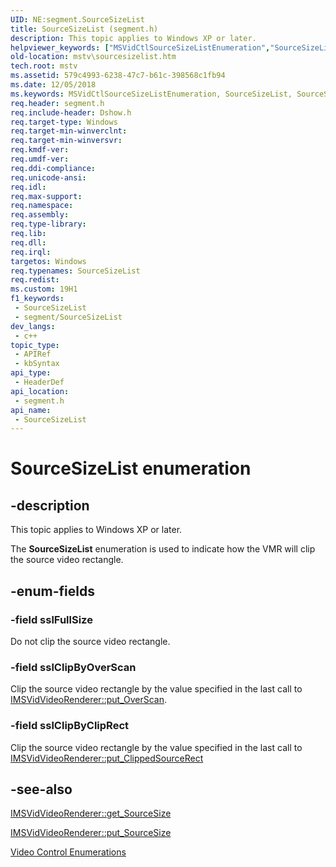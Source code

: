 ```yaml
---
UID: NE:segment.SourceSizeList
title: SourceSizeList (segment.h)
description: This topic applies to Windows XP or later.
helpviewer_keywords: ["MSVidCtlSourceSizeListEnumeration","SourceSizeList","SourceSizeList enumeration [Microsoft TV Technologies]","enumeration [Microsoft TV Technologies]","mstv.sourcesizelist","segment/SourceSizeList","segment/sslClipByClipRect","segment/sslClipByOverScan","segment/sslFullSize","sslClipByClipRect","sslClipByOverScan","sslFullSize"]
old-location: mstv\sourcesizelist.htm
tech.root: mstv
ms.assetid: 579c4993-6238-47c7-b61c-398568c1fb94
ms.date: 12/05/2018
ms.keywords: MSVidCtlSourceSizeListEnumeration, SourceSizeList, SourceSizeList enumeration [Microsoft TV Technologies], enumeration [Microsoft TV Technologies], mstv.sourcesizelist, segment/SourceSizeList, segment/sslClipByClipRect, segment/sslClipByOverScan, segment/sslFullSize, sslClipByClipRect, sslClipByOverScan, sslFullSize
req.header: segment.h
req.include-header: Dshow.h
req.target-type: Windows
req.target-min-winverclnt: 
req.target-min-winversvr: 
req.kmdf-ver: 
req.umdf-ver: 
req.ddi-compliance: 
req.unicode-ansi: 
req.idl: 
req.max-support: 
req.namespace: 
req.assembly: 
req.type-library: 
req.lib: 
req.dll: 
req.irql: 
targetos: Windows
req.typenames: SourceSizeList
req.redist: 
ms.custom: 19H1
f1_keywords:
 - SourceSizeList
 - segment/SourceSizeList
dev_langs:
 - c++
topic_type:
 - APIRef
 - kbSyntax
api_type:
 - HeaderDef
api_location:
 - segment.h
api_name:
 - SourceSizeList
---
```


# SourceSizeList enumeration


## -description

This topic applies to Windows XP or later.
        



The <b>SourceSizeList</b> enumeration is used to indicate how the VMR will clip the source video rectangle.

## -enum-fields

### -field sslFullSize

Do not clip the source video rectangle.

### -field sslClipByOverScan

Clip the source video rectangle by the value specified in the last call to <a href="/windows/desktop/api/segment/nf-segment-imsvidvideorenderer-put_overscan">IMSVidVideoRenderer::put_OverScan</a>.

### -field sslClipByClipRect

Clip the source video rectangle by the value specified in the last call to <a href="/windows/desktop/api/segment/nf-segment-imsvidvideorenderer-put_clippedsourcerect">IMSVidVideoRenderer::put_ClippedSourceRect</a>

## -see-also

<a href="/windows/desktop/api/segment/nf-segment-imsvidvideorenderer-get_sourcesize">IMSVidVideoRenderer::get_SourceSize</a>



<a href="/windows/desktop/api/segment/nf-segment-imsvidvideorenderer-put_sourcesize">IMSVidVideoRenderer::put_SourceSize</a>



<a href="/previous-versions/windows/desktop/mstv/video-control-enumerations">Video Control Enumerations</a>